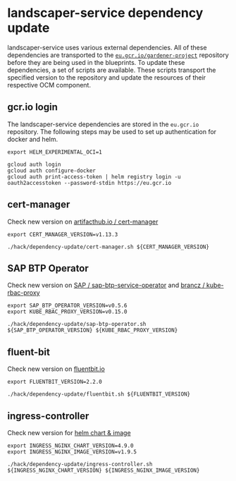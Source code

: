 <!--
SPDX-FileCopyrightText: 2023 "SAP SE or an SAP affiliate company and Gardener contributors"

SPDX-License-Identifier: Apache-2.0
-->

# landscaper-service dependency update

landscaper-service uses various external dependencies. All of these dependencies are transported to the [`eu.gcr.io/gardener-project`](https://console.cloud.google.com/gcr/images/gardener-project/EU/landscaper-service) repository
before they are being used in the blueprints.
To update these dependencies, a set of scripts are available.
These scripts transport the specified version to the repository and update the resources of their respective OCM component.

## gcr.io login

The landscaper-service dependencies are stored in the `eu.gcr.io` repository.
The following steps may be used to set up authentication for docker and helm.

```shell
export HELM_EXPERIMENTAL_OCI=1

gcloud auth login
gcloud auth configure-docker
gcloud auth print-access-token | helm registry login -u oauth2accesstoken --password-stdin https://eu.gcr.io
```

## cert-manager

Check new version on [artifacthub.io / cert-manager](https://artifacthub.io/packages/helm/cert-manager/cert-manager)

```shell
export CERT_MANAGER_VERSION=v1.13.3

./hack/dependency-update/cert-manager.sh ${CERT_MANAGER_VERSION}
```

## SAP BTP Operator

Check new version on [SAP / sap-btp-service-operator](https://github.com/SAP/sap-btp-service-operator/releases/) and [brancz / kube-rbac-proxy](https://quay.io/repository/brancz/kube-rbac-proxy?tab=tags&tag=latest)

```shell
export SAP_BTP_OPERATOR_VERSION=v0.5.6
export KUBE_RBAC_PROXY_VERSION=v0.15.0

./hack/dependency-update/sap-btp-operator.sh ${SAP_BTP_OPERATOR_VERSION} ${KUBE_RBAC_PROXY_VERSION}
```

## fluent-bit

Check new version on [fluentbit.io](https://docs.fluentbit.io/manual/installation/docker#tags-and-versions)

```shell
export FLUENTBIT_VERSION=2.2.0

./hack/dependency-update/fluentbit.sh ${FLUENTBIT_VERSION}
```

## ingress-controller

Check new version for [helm chart & image](https://github.com/kubernetes/ingress-nginx/releases)

```shell
export INGRESS_NGINX_CHART_VERSION=4.9.0
export INGRESS_NGINX_IMAGE_VERSION=v1.9.5

./hack/dependency-update/ingress-controller.sh ${INGRESS_NGINX_CHART_VERSION} ${INGRESS_NGINX_IMAGE_VERSION}
```
